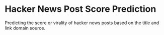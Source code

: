 # Hacker News Post Score Prediction
 Predicting the score or virality of hacker news posts based on the title and link domain source. 
